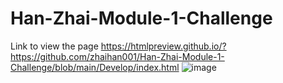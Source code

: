 # Han-Zhai-Module-1-Challenge
Link to view the page
https://htmlpreview.github.io/?https://github.com/zhaihan001/Han-Zhai-Module-1-Challenge/blob/main/Develop/index.html
![image](https://user-images.githubusercontent.com/106831265/175361430-3a917e6b-d6ab-4a4e-8492-15d4dfff4d76.png)

